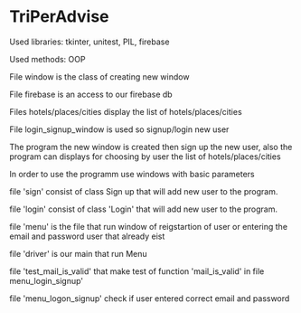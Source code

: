 # TriPerAdvise

Used libraries: tkinter, unitest, PIL, firebase

Used methods: OOP

File window is the class of creating new window

File firebase is an access to our firebase db

Files hotels/places/cities display the list of hotels/places/cities

File login_signup_window is used so signup/login new user

The program the new window is created then sign up the new user, also the program can displays for choosing by user the list of hotels/places/cities

In order to use the programm use windows with basic parameters

file 'sign' consist of class Sign up that will add new user to the program.

file 'login' consist of class 'Login'  that will add new user to the program.

file 'menu' is the file that run window of reigstartion of user or entering the email and password user that already eist

file 'driver' is our main that run Menu

file 'test_mail_is_valid' that make test of function 'mail_is_valid' in file menu_login_signup'

file 'menu_logon_signup' check if user entered correct email and password 



